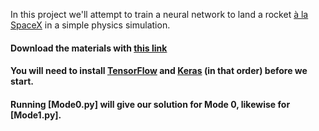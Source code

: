 In this project we'll attempt to train a neural network to land a rocket [à la SpaceX](https://www.youtube.com/watch?v=u0-pfzKbh2k) in a simple physics simulation. 

#### Download the materials with [this link](https://github.com/conor-or/ai-rocket/archive/master.zip)

#### You will need to install [TensorFlow](https://www.tensorflow.org/install/) and [Keras](https://keras.io/#installation) (in that order) before we start.

#### Running [Mode0.py] will give our solution for Mode 0, likewise for [Mode1.py]. 
